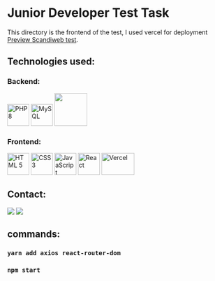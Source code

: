 # Junior Developer Test Task 

This directory is the frontend of the test, I used vercel for deployment [Preview Scandiweb test](https://scandiweb-task-frontend.vercel.app).

## Technologies used:

### Backend:
<div>
  <img src="https://user-images.githubusercontent.com/94250125/236554176-1498d71f-dbba-4550-b788-9851f0855630.svg" alt="PHP 8" width="50">
  <img src="https://user-images.githubusercontent.com/94250125/236554213-2a7de231-6241-4c2c-81b0-affacc1edf47.svg" alt="MySQL" width="50">
  <img src="" alt="" width="75">
</div>

### Frontend:
<div>
  <img src="https://user-images.githubusercontent.com/94250125/236553959-64dd120a-3e1c-49d3-938b-b5ace0ea62f8.svg" alt="HTML 5" height="50">
  <img src="https://user-images.githubusercontent.com/94250125/236554000-46cb63a8-2be7-4f0d-85c6-04891eb100de.svg" alt="CSS 3" width="50">
  <img src="https://user-images.githubusercontent.com/94250125/236554042-54357f43-738a-45ff-ae53-d0a79e619c87.svg" alt="JavaScript" width="50">
  <img src="https://user-images.githubusercontent.com/94250125/236553574-1744cd9c-2110-4b34-ac32-b63c766a6b1f.svg" alt="React" width="50">
  <img src="https://user-images.githubusercontent.com/94250125/236558962-d80d0c76-1704-4cb0-9744-21e0289a3cf7.svg" alt="Vercel" height="50" width="75">
</div>

## Contact:
<a href="https://www.linkedin.com/in/impydev/" target="_blank"><img src="https://img.shields.io/badge/-LinkedIn-blue?style=flat&logo=Linkedin&logoColor=white"></a>
<a href="mailto:im.py.dev@gmail.com" target="_blank"><img src="https://img.shields.io/badge/-Email-black?style=flat&logo=Linkedin&logoColor=white"></a>

## commands:
### `yarn add axios react-router-dom`
### `npm start`
